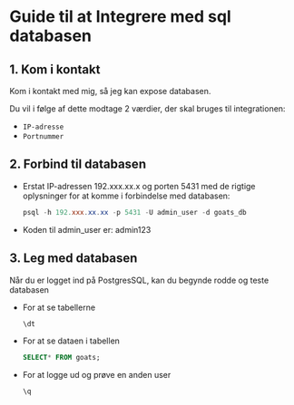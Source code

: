 # Guide til at Integrere med sql databasen

## 1. Kom i kontakt

Kom i kontakt med mig, så jeg kan expose databasen.

Du vil i følge af dette modtage 2 værdier, der skal bruges til integrationen:

- `IP-adresse`
- `Portnummer`

## 2. Forbind til databasen

- Erstat IP-adressen 192.xxx.xx.x og porten 5431 med de rigtige oplysninger for at komme i forbindelse med databasen:
    ```powershell
    psql -h 192.xxx.xx.xx -p 5431 -U admin_user -d goats_db
    ```
- Koden til admin_user er: admin123

## 3. Leg med databasen
Når du er logget ind på PostgresSQL, kan du begynde rodde og teste databasen

- For at se tabellerne
    ```sql
    \dt
    ```

- For at se dataen i tabellen
    ```sql
    SELECT* FROM goats;
    ```
- For at logge ud og prøve en anden user
    ```sql
    \q
    ```

